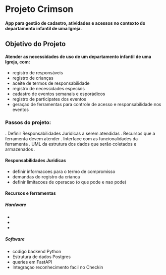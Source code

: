 # Projeto Crimson

#### App para gestão de cadastro, atividades e acessos no contexto do departamento infantil de uma Igreja.

## Objetivo do Projeto

#### Atender as necessidades de uso de um departamento infantil de uma Igreja, com:

- registro de responsáveis
- registro de crianças
- aceite de termos de responsabilidade
- registro de necessidades especiais
- cadastro de eventos semanais e esporádicos
- registro de participates dos eventos
- geraçao de ferramentas para controle de acesso e responsabilidade nos eventos


### Passos do projeto:

. Definir Responsabilidades Juridicas a serem atendidas
. Recursos que a ferramenta devem atender
. Interface com as funcionalidades da ferramenta
. UML da estrutura dos dados que serão coletados e armazenados
.

#### Responsabilidades Juridicas

- definir informacoes para o termo de compromisso
- demandas do registro da crianca
- definir limitacoes de operacao (o que pode e nao pode)

#### Recursos e ferramentas

##### Hardware

-
-
-

##### Software

- codigo backend Python
- Estrutura de dados Postgres
- queries em FastAPI
- Integraçao reconhecimento facil no Checkin